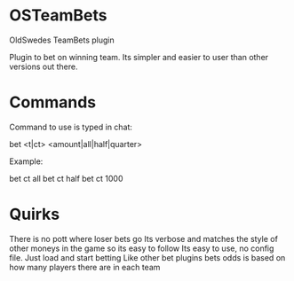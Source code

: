 # OSTeamBets
OldSwedes TeamBets plugin

Plugin to bet on winning team. Its simpler and easier to user than other versions out there.

# Commands
Command to use is typed in chat:

bet <t|ct> <amount|all|half|quarter>

Example: 

bet ct all
bet ct half
bet ct 1000

# Quirks
There is no pott where loser bets go
Its verbose and matches the style of other moneys in the game so its easy to follow
Its easy to use, no config file. Just load and start betting
Like other bet plugins bets odds is based on how many players there are in each team
